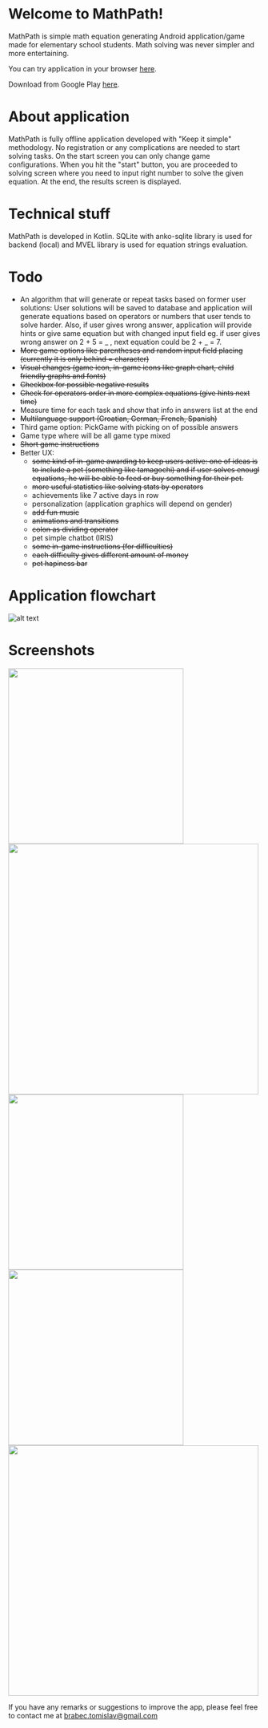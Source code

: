 # Welcome to MathPath!

MathPath is simple math equation generating Android application/game made for elementary school students. Math solving was never simpler and more entertaining.

You can try application in your browser [here](https://appetize.io/app/2hxyr105hzdrb3xpy62x3qrd58?device=nexus9&scale=50&orientation=portrait&osVersion=7.1).

Download from Google Play [here](https://play.google.com/store/apps/details?id=com.github.cromat.mathpath).

# About application

MathPath is fully offline application developed with "Keep it simple" methodology. No registration or any complications are needed to start solving tasks. On the start screen you can only change game configurations. When you hit the "start" button, you are proceeded to solving screen where you need to input right number to solve the given equation. At the end, the results screen is displayed.


# Technical stuff

MathPath is developed in Kotlin. SQLite with anko-sqlite library is used for backend (local) and MVEL library is used for equation strings evaluation.

# Todo

* An algorithm that will generate or repeat tasks based on former user solutions:
	User solutions will be saved to database and application will generate equations based on operators or numbers that user 	tends to solve harder.
	Also, if user gives wrong answer, application will provide hints or give same equation but with changed input field eg. if user gives wrong answer on 2 + 5 = _ , next equation could be 2 + _ = 7.
* ~~More game options like parentheses and random input field placing (currently it is only behind = character)~~
* ~~Visual changes (game icon, in-game icons like graph chart, child friendly graphs and fonts)~~
* ~~Checkbox for possible negative results~~
* ~~Check for operators order in more complex equations (give hints next time)~~
* Measure time for each task and show that info in answers list at the end
* ~~Multilanguage support (Croatian, German, French, Spanish)~~
* Third game option: PickGame with picking on of possible answers
* Game type where will be all game type mixed
* ~~Short game instructions~~
* Better UX:
	* ~~some kind of in-game awarding to keep users active:
		one of ideas is to include a pet (something like tamagochi) and if user solves enougl equations, he will be able 		to feed or buy something for their pet.~~
	* ~~more useful statistics like solving stats by operators~~
	* achievements like 7 active days in row
	* personalization (application graphics will depend on gender)
	* ~~add fun music~~
	* ~~animations and transitions~~
	* ~~colon as dividing operator~~
	* pet simple chatbot (IRIS)
	* ~~some in-game instructions (for difficulties)~~
	* ~~each difficulty gives different amount of money~~
	* ~~pet hapiness bar~~


# Application flowchart

![alt text](https://image.ibb.co/gjWy9c/Selection_068.png)


# Screenshots

<img src="https://github.com/cromat/MathPath/blob/master/screenshots/Screenshot_20180605-223800.png" width="350">
<img src="https://github.com/cromat/MathPath/blob/master/screenshots/Screenshot_20180605-223827.png" width="500">
<img src="https://github.com/cromat/MathPath/blob/master/screenshots/Screenshot_20180605-224158.png" width="350">
<img src="https://github.com/cromat/MathPath/blob/master/screenshots/Screenshot_20180605-224144.png" width="350">
<img src="https://github.com/cromat/MathPath/blob/master/screenshots/Screenshot_20180605-223900.png" width="500">

If you have any remarks or suggestions to improve the app, please feel free to contact me at brabec.tomislav@gmail.com
